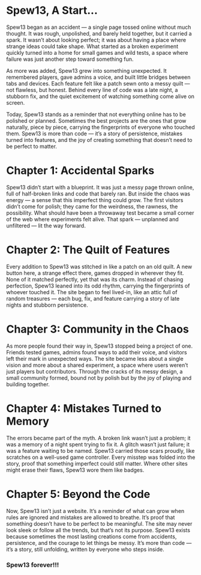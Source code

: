 # Spew13, A Start...

Spew13 began as an accident — a single page tossed online without much thought. It was rough, unpolished, and barely held together, but it carried a spark. It wasn’t about looking perfect; it was about having a place where strange ideas could take shape. What started as a broken experiment quickly turned into a home for small games and wild tests, a space where failure was just another step toward something fun.

As more was added, Spew13 grew into something unexpected. It remembered players, gave admins a voice, and built little bridges between tabs and devices. Each feature felt like a patch sewn onto a messy quilt — not flawless, but honest. Behind every line of code was a late night, a stubborn fix, and the quiet excitement of watching something come alive on screen.

Today, Spew13 stands as a reminder that not everything online has to be polished or planned. Sometimes the best projects are the ones that grow naturally, piece by piece, carrying the fingerprints of everyone who touched them. Spew13 is more than code — it’s a story of persistence, mistakes turned into features, and the joy of creating something that doesn’t need to be perfect to matter.

# Chapter 1: Accidental Sparks

Spew13 didn’t start with a blueprint. It was just a messy page thrown online, full of half-broken links and code that barely ran. But inside the chaos was energy — a sense that this imperfect thing could grow. The first visitors didn’t come for polish; they came for the weirdness, the rawness, the possibility. What should have been a throwaway test became a small corner of the web where experiments felt alive. That spark — unplanned and unfiltered — lit the way forward.

# Chapter 2: The Quilt of Features

Every addition to Spew13 was stitched in like a patch on an old quilt. A new button here, a strange effect there, games dropped in wherever they fit. None of it matched perfectly, yet that was its charm. Instead of chasing perfection, Spew13 leaned into its odd rhythm, carrying the fingerprints of whoever touched it. The site began to feel lived-in, like an attic full of random treasures — each bug, fix, and feature carrying a story of late nights and stubborn persistence.

# Chapter 3: Community in the Chaos

As more people found their way in, Spew13 stopped being a project of one. Friends tested games, admins found ways to add their voice, and visitors left their mark in unexpected ways. The site became less about a single vision and more about a shared experiment, a space where users weren’t just players but contributors. Through the cracks of its messy design, a small community formed, bound not by polish but by the joy of playing and building together.

# Chapter 4: Mistakes Turned to Memory

The errors became part of the myth. A broken link wasn’t just a problem; it was a memory of a night spent trying to fix it. A glitch wasn’t just failure; it was a feature waiting to be named. Spew13 carried those scars proudly, like scratches on a well-used game controller. Every misstep was folded into the story, proof that something imperfect could still matter. Where other sites might erase their flaws, Spew13 wore them like badges.

# Chapter 5: Beyond the Code

Now, Spew13 isn’t just a website. It’s a reminder of what can grow when rules are ignored and mistakes are allowed to breathe. It’s proof that something doesn’t have to be perfect to be meaningful. The site may never look sleek or follow all the trends, but that’s not its purpose. Spew13 exists because sometimes the most lasting creations come from accidents, persistence, and the courage to let things be messy. It’s more than code — it’s a story, still unfolding, written by everyone who steps inside.

### Spew13 forever!!!
